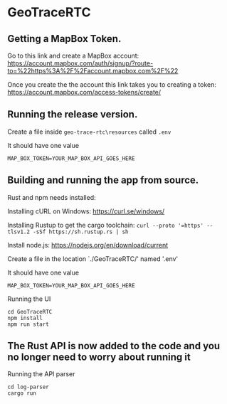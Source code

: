 # GeoTraceRTC

## Getting a MapBox Token.

Go to this link and create a MapBox account: https://account.mapbox.com/auth/signup/?route-to=%22https%3A%2F%2Faccount.mapbox.com%2F%22

Once you create the the account this link takes you to creating a token: https://account.mapbox.com/access-tokens/create/

## Running the release version.

Create a file inside `geo-trace-rtc\resources` called `.env`

It should have one value

```
MAP_BOX_TOKEN=YOUR_MAP_BOX_API_GOES_HERE
```

## Building and running the app from source.

Rust and npm needs installed:

Installing cURL on Windows: https://curl.se/windows/

Installing Rustup to get the cargo toolchain: `curl --proto '=https' --tlsv1.2 -sSf https://sh.rustup.rs | sh`

Install node.js: https://nodejs.org/en/download/current

Create a file in the location `./GeoTraceRTC/' named '.env'

It should have one value

```
MAP_BOX_TOKEN=YOUR_MAP_BOX_API_GOES_HERE
```

Running the UI

```
cd GeoTraceRTC
npm install
npm run start
```

## The Rust API is now added to the code and you no longer need to worry about running it

Running the API parser

```
cd log-parser
cargo run
```